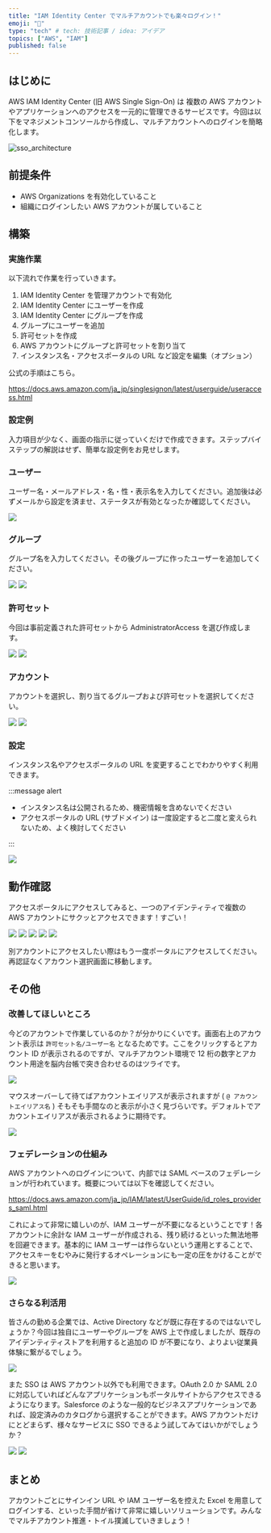 ```yaml
---
title: "IAM Identity Center でマルチアカウントでも楽々ログイン！"
emoji: "👟"
type: "tech" # tech: 技術記事 / idea: アイデア
topics: ["AWS", "IAM"]
published: false
---
```


## はじめに

AWS IAM Identity Center (旧 AWS Single Sign-On) は 複数の AWS アカウントやアプリケーションへのアクセスを一元的に管理できるサービスです。今回は以下をマネジメントコンソールから作成し、マルチアカウントへのログインを簡略化します。

![sso_architecture](/images/iam-identity-center-multi-account-20240120/sso_architecture.png)

## 前提条件

- AWS Organizations を有効化していること
- 組織にログインしたい AWS アカウントが属していること

## 構築

### 実施作業

以下流れで作業を行っていきます。

1. IAM Identity Center を管理アカウントで有効化
1. IAM Identity Center にユーザーを作成
1. IAM Identity Center にグループを作成
1. グループにユーザーを追加
1. 許可セットを作成
1. AWS アカウントにグループと許可セットを割り当て
1. インスタンス名・アクセスポータルの URL など設定を編集（オプション）

公式の手順はこちら。

https://docs.aws.amazon.com/ja_jp/singlesignon/latest/userguide/useraccess.html

### 設定例

入力項目が少なく、画面の指示に従っていくだけで作成できます。ステップバイステップの解説はせず、簡単な設定例をお見せします。

### ユーザー

ユーザー名・メールアドレス・名・性・表示名を入力してください。追加後は必ずメールから設定を済ませ、ステータスが有効となったか確認してください。

![](/images/iam-identity-center-multi-account-20240120/user.png)

### グループ

グループ名を入力してください。その後グループに作ったユーザーを追加してください。

![](/images/iam-identity-center-multi-account-20240120/group1.png)
![](/images/iam-identity-center-multi-account-20240120/group2.png)


### 許可セット

今回は事前定義された許可セットから AdministratorAccess を選び作成します。

![](/images/iam-identity-center-multi-account-20240120/allow_set1.png)
![](/images/iam-identity-center-multi-account-20240120/allow_set2.png)

### アカウント

アカウントを選択し、割り当てるグループおよび許可セットを選択してください。

![](/images/iam-identity-center-multi-account-20240120/account1.png)
![](/images/iam-identity-center-multi-account-20240120/account2.png)

### 設定

インスタンス名やアクセスポータルの URL を変更することでわかりやすく利用できます。

:::message alert

- インスタンス名は公開されるため、機密情報を含めないでください
- アクセスポータルの URL (サブドメイン) は一度設定すると二度と変えられないため、よく検討してください

:::

![](/images/iam-identity-center-multi-account-20240120/setting.png)

## 動作確認

アクセスポータルにアクセスしてみると、一つのアイデンティティで複数の AWS アカウントにサクッとアクセスできます！すごい！

![](/images/iam-identity-center-multi-account-20240120/sigin-in1.png)
![](/images/iam-identity-center-multi-account-20240120/sigin-in2.png)
![](/images/iam-identity-center-multi-account-20240120/sigin-in3.png)
![](/images/iam-identity-center-multi-account-20240120/sigin-in4.png)
![](/images/iam-identity-center-multi-account-20240120/sigin-in5.png)

別アカウントにアクセスしたい際はもう一度ポータルにアクセスしてください。再認証なくアカウント選択画面に移動します。

## その他

### 改善してほしいところ

今どのアカウントで作業しているのか？が分かりにくいです。画面右上のアカウント表示は `許可セット名/ユーザー名` となるためです。ここをクリックするとアカウント ID が表示されるのですが、マルチアカウント環境で 12 桁の数字とアカウント用途を脳内台帳で突き合わせるのはツライです。

![](/images/iam-identity-center-multi-account-20240120/check.png)

マウスオーバーして待てばアカウントエイリアスが表示されますが ( `@ アカウントエイリアス名` ) そもそも手間なのと表示が小さく見づらいです。デフォルトでアカウントエイリアスが表示されるように期待です。

![](/images/iam-identity-center-multi-account-20240120/account_alias.png)

### フェデレーションの仕組み

AWS アカウントへのログインについて、内部では SAML ベースのフェデレーションが行われています。概要については以下を確認してください。

https://docs.aws.amazon.com/ja_jp/IAM/latest/UserGuide/id_roles_providers_saml.html

これによって非常に嬉しいのが、IAM ユーザーが不要になるということです！各アカウントに余計な IAM ユーザーが作成される、残り続けるといった無法地帯を回避できます。基本的に IAM ユーザーは作らないという運用とすることで、アクセスキーをむやみに発行するオペレーションにも一定の圧をかけることができると思います。

![](/images/iam-identity-center-multi-account-20240120/iam_user.png)

### さらなる利活用

皆さんの勤める企業では、Active Directory などが既に存在するのではないでしょうか？今回は独自にユーザーやグループを AWS 上で作成しましたが、既存のアイデンティティストアを利用すると追加の ID が不要になり、よりよい従業員体験に繋がるでしょう。

![](/images/iam-identity-center-multi-account-20240120/extra1.png)

また SSO は AWS アカウント以外でも利用できます。OAuth 2.0 か SAML 2.0 に対応していればどんなアプリケーションもポータルサイトからアクセスできるようになります。Salesforce のような一般的なビジネスアプリケーションであれば、設定済みのカタログから選択することができます。AWS アカウントだけにとどまらず、様々なサービスに SSO できるよう試してみてはいかがでしょうか？

![](/images/iam-identity-center-multi-account-20240120/extra2.png)
![](/images/iam-identity-center-multi-account-20240120/extra3.png)

## まとめ

アカウントごとにサインイン URL や IAM ユーザー名を控えた Excel を用意してログインする、といった手間が省けて非常に嬉しいソリューションです。みんなでマルチアカウント推進・トイル撲滅していきましょう！

